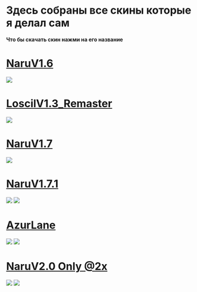 # Здесь собраны все скины которые я делал сам


**Что бы скачать скин нажми на его название**


# [NaruV1.6](https://naru.s-ul.eu/Y16IQKY0)
![](https://pp.userapi.com/c837223/v837223994/7934b/KPg2-M5NFWk.jpg)

# [LoscilV1.3_Remaster](https://www.dropbox.com/s/ld8aipepjrm1kk8/Loscil%20V1.3_Remaster.osk?dl=0)
![](https://pp.userapi.com/c837223/v837223994/79341/6_zsm_2PMZw.jpg)

# [NaruV1.7](https://naru.s-ul.eu/Sffjf7zA)
![](https://pp.userapi.com/c840432/v840432997/369c4/eKY5Jdjzs8k.jpg)

# [NaruV1.7.1](https://naru.s-ul.eu/6LTFgOE8)
![](https://pp.userapi.com/c841023/v841023773/60d18/qIYlW3xmgDM.jpg)
![](https://pp.userapi.com/c840432/v840432997/369c4/eKY5Jdjzs8k.jpg)

# [AzurLane](https://ujico.s-ul.eu/t6Lpk7eP)
![](https://ujico.s-ul.eu/1Esx0W7M)
![](https://ujico.s-ul.eu/mxufQ0ik)

# [NaruV2.0 Only @2x](https://ujico.s-ul.eu/BVujIqzW)
![](https://ujico.s-ul.eu/0VtBmArC)
![](https://ujico.s-ul.eu/GhvkYuvE)
